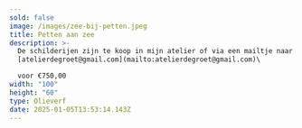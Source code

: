 ```yaml
---
sold: false
image: /images/zee-bij-petten.jpeg
title: Petten aan zee
description: >-
  De schilderijen zijn te koop in mijn atelier of via een mailtje naar
  [atelierdegroet@gmail.com](mailto:atelierdegroet@gmail.com)\

  voor €750,00
width: "100"
height: "60"
type: Olieverf
date: 2025-01-05T13:53:14.143Z
---
```

